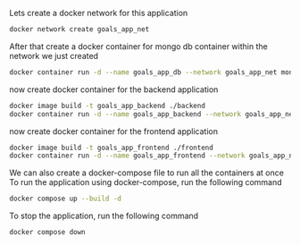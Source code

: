 Lets create a docker network for this application

```bash
docker network create goals_app_net
```

After that create a docker container for mongo db container within the network we just created

```bash
docker container run -d --name goals_app_db --network goals_app_net mongo
```

now create docker container for the backend application

```bash
docker image build -t goals_app_backend ./backend
docker container run -d --name goals_app_backend --network goals_app_net goals_app_backend
```

now create docker container for the frontend application

```bash
docker image build -t goals_app_frontend ./frontend
docker container run -d --name goals_app_frontend --network goals_app_net -v $(pwd):/app -v /app/node_modules goals_app_frontend
```

We can also create a docker-compose file to run all the containers at once
To run the application using docker-compose, run the following command

```bash
docker compose up --build -d
```

To stop the application, run the following command

```bash
docker compose down
```
